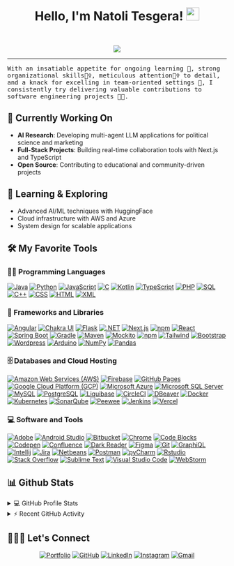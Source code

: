 <h1 align="center">
Hello, I'm Natoli Tesgera!
  <img src="https://media.giphy.com/media/hvRJCLFzcasrR4ia7z/giphy.gif" width="30"></h1>

<br/>

<p align="center">
  <a href="https://github.com/DenverCoder1/readme-typing-svg"><img src="https://readme-typing-svg.herokuapp.com?lines=Computer+Science+Student+at+MSUM;Full+Stack+Web+and+Software+Developer;&center=true&width=450&height=45"></a>
</p>
<hr/>
<samp>
With an insatiable appetite for ongoing learning 📖, strong organizational skills👮‍♀️, meticulous attention🕵️‍♀️ to detail, and a knack for excelling in team-oriented settings 👥, I consistently try delivering valuable contributions to software engineering projects 👨‍💻.
</samp>

## 🔭 Currently Working On
- **AI Research**: Developing multi-agent LLM applications for political science and marketing
- **Full-Stack Projects**: Building real-time collaboration tools with Next.js and TypeScript
- **Open Source**: Contributing to educational and community-driven projects

## 🌱 Learning & Exploring
- Advanced AI/ML techniques with HuggingFace
- Cloud infrastructure with AWS and Azure
- System design for scalable applications

## 🛠️ My Favorite Tools

### 👨‍💻 Programming Languages

<p>
    <a href=""><img alt="Java" src="https://img.shields.io/badge/Java-%23007396.svg?logo=java&logoColor=white"></a>
    <a href=""><img alt="Python" src="https://img.shields.io/badge/Python%20-%2314354C.svg?logo=python&logoColor=white"></a>
    <a href=""><img alt="JavaScript" src="https://img.shields.io/badge/JavaScript%20-%23F7DF1E.svg?logo=javascript&logoColor=black"></a>
    <a href=""><img alt="C" src="https://img.shields.io/badge/C%20-%232370ED.svg?logo=c&logoColor=white"></a>
    <a href=""><img alt="Kotlin" src="https://img.shields.io/badge/Kotlin-%230095D5.svg?logo=kotlin&logoColor=white"></a>
    <a href=""><img alt="TypeScript" src="https://img.shields.io/badge/TypeScript-%23007ACC.svg?logo=typescript&logoColor=white"></a>
    <a href=""><img alt="PHP" src="https://img.shields.io/badge/PHP-%23777BB4.svg?logo=php&logoColor=white"></a>
    <a href=""><img alt="SQL" src="https://img.shields.io/badge/SQL%20-%23025E8C.svg?logo=amazon-dynamodb&logoColor=white"></a>
    <a href=""><img alt="C++" src="https://img.shields.io/badge/C++%20-%2300599C.svg?logo=c%2B%2B&logoColor=white"></a>
    <a href=""><img alt="CSS" src="https://img.shields.io/badge/CSS%20-%231572B6.svg?logo=css3&logoColor=white"></a>
    <a href=""><img alt="HTML" src="https://img.shields.io/badge/HTML%20-%23E34F26.svg?logo=html5&logoColor=white"></a>
    <a href="#"><img alt="XML" src="https://img.shields.io/badge/XML%20-%23007396.svg?logo=xml&logoColor=white"></a>

### 🧰 Frameworks and Libraries

<p>
<a href="#"><img alt="Angular" src="https://img.shields.io/badge/Angular%20-%23DD0031.svg?logo=angular&logoColor=white"></a>
<a href="#"><img alt="Chakra UI" src="https://img.shields.io/badge/Chakra%20UI%20-%233197BD.svg?logo=chakra-ui&logoColor=white"></a>
<a href="#"><img alt="Flask" src="https://img.shields.io/badge/Flask%20-%23000000.svg?logo=flask&logoColor=white"></a>
<a href="#"><img alt=".NET" src="https://img.shields.io/badge/.NET%20-%23512BD4.svg?logo=.net&logoColor=white"></a>
<a href="#"><img alt="Next.js" src="https://img.shields.io/badge/Next.js%20-%23000000.svg?logo=next.js&logoColor=white"></a>
<a href="#"><img alt="npm" src="https://img.shields.io/badge/npm%20-%23CB3837.svg?logo=npm&logoColor=white"></a>
<a href="#"><img alt="React" src="https://img.shields.io/badge/React%20-%2320232a.svg?logo=react&logoColor=%2361DAFB"></a>
<a href="#"><img alt="Spring Boot" src="https://img.shields.io/badge/Spring%20Boot%20-%236DB33F.svg?logo=spring-boot&logoColor=white"></a>
<a href="#"><img alt="Gradle" src="https://img.shields.io/badge/Grade%20-%2300C853.svg?logo=gradle&logoColor=white"></a>
<a href="#"><img alt="Maven" src="https://img.shields.io/badge/Maven%20-%23C71A36.svg?logo=apache-maven&logoColor=white"></a>
<a href="#"><img alt="Mockito" src="https://img.shields.io/badge/Mockito%20-%23DA672C.svg?logo=mockito&logoColor=white"></a>
<a href="#"><img alt="npm" src="https://img.shields.io/badge/npm%20-%23CB3837.svg?logo=npm&logoColor=white"></a>
<a href="#"><img alt="Tailwind" src="https://img.shields.io/badge/Tailwind%20CSS%20-%23068D9D.svg?logo=tailwind-css&logoColor=white"></a>
<a href="#"><img alt="Bootstrap" src="https://img.shields.io/badge/Bootstrap%20-%23563D7C.svg?logo=bootstrap&logoColor=white"></a>
<a href="#"><img alt="Wordpress" src="https://img.shields.io/badge/Wordpress-21759B?logo=wordpress&logoColor=white"></a>
<a href="#"><img alt="Arduino" src="https://img.shields.io/badge/Arduino%20-%2300979D.svg?logo=arduino&logoColor=white"></a>
<a href="#"><img alt="NumPy" src="https://img.shields.io/badge/Numpy%20-%23013243.svg?logo=numpy&logoColor=white"></a>
<a href="#"><img alt="Pandas" src="https://img.shields.io/badge/Pandas%20-%23150458.svg?logo=pandas&logoColor=white"></a>
</p>

### 🗄️ Databases and Cloud Hosting

<p>
<a href="#"><img alt="Amazon Web Services (AWS)" src="https://img.shields.io/badge/Amazon%20Web%20Services%20(AWS)-%23FF9900.svg?logo=amazon-aws&logoColor=white"></a>
<a href="#"><img alt="Firebase" src="https://img.shields.io/badge/Firebase-%23316192.svg?logo=firebase&logoColor=white"></a>
<a href="#"><img alt="GitHub Pages" src="https://img.shields.io/badge/GitHub%20Pages-%23327FC7.svg?logo=github&logoColor=white"></a>
<a href="#"><img alt="Google Cloud Platform (GCP)" src="https://img.shields.io/badge/Google%20Cloud%20Platform%20(GCP)-%234285F4.svg?logo=google-cloud&logoColor=white"></a>
<a href="#"><img alt="Microsoft Azure" src="https://img.shields.io/badge/Microsoft%20Azure-%230072C6.svg?logo=microsoft-azure&logoColor=white"></a>
<a href="#"><img alt="Microsoft SQL Server" src="https://img.shields.io/badge/Microsoft%20SQL%20Server-%23CC2927.svg?logo=microsoft-sql-server&logoColor=white"></a>
<a href="#"><img alt="MySQL" src="https://img.shields.io/badge/MySQL-%2300f.svg?logo=mysql&logoColor=white"></a>
<a href="#"><img alt="PostgreSQL" src="https://img.shields.io/badge/PostgreSQL-%23336791.svg?logo=postgresql&logoColor=white"></a>
<a href="#"><img alt="Liquibase" src="https://img.shields.io/badge/Liquibase%20-%23005696.svg?logo=liquibase&logoColor=white"></a>
<a href="#"><img alt="CircleCI" src="https://img.shields.io/badge/CircleCI%20-%2322185b.svg?logo=circleci&logoColor=white"></a>
<a href="#"><img alt="DBeaver" src="https://img.shields.io/badge/DBeaver%20-%230C5C8B.svg?logo=dbeaver&logoColor=white"></a>
<a href="#"><img alt="Docker" src="https://img.shields.io/badge/Docker%20-%230db7ed.svg?logo=docker&logoColor=white"></a>
<a href="#"><img alt="Kubernetes" src="https://img.shields.io/badge/Kubernetes%20-%23326ce5.svg?logo=kubernetes&logoColor=white"></a>
<a href="#"><img alt="SonarQube" src="https://img.shields.io/badge/SonarQube%20-%230C5C8B.svg?logo=sonarqube&logoColor=white"></a>
<a href="#"><img alt="Peewee" src="https://img.shields.io/badge/Peewee%20-%2300a65a.svg?logo=peewee&logoColor=white"></a>
<a href="#"><img alt="Jenkins" src="https://img.shields.io/badge/Jenkins%20-%23D24939.svg?logo=jenkins&logoColor=white"></a>
<a href="#"><img alt="Vercel" src="https://img.shields.io/badge/Vercel%20-%23000000.svg?logo=vercel&logoColor=white"></a>
</p>

### 💻 Software and Tools

<p>
<a href="#"><img alt="Adobe" src="https://img.shields.io/badge/Adobe%20-%23FF0000.svg?logo=adobe&logoColor=white"></a>
<a href="#"><img alt="Android Studio" src="https://img.shields.io/badge/Android%20Studio-008678.svg?logo=android-studio&logoColor=white"></a>
<a href="#"><img alt="Bitbucket" src="https://img.shields.io/badge/Bitbucket%20-%230052CC.svg?logo=bitbucket&logoColor=white"></a>
<a href="#"><img alt="Chrome" src="https://img.shields.io/badge/Chrome-3DDC84?logo=google-chrome&logoColor=white"></a>
<a href="#"><img alt="Code Blocks" src="https://img.shields.io/badge/Code%20Blocks%20-%232E2E2E.svg?logo=codeblocks&logoColor=white"></a>
<a href="#"><img alt="Codepen" src="https://img.shields.io/badge/Codepen-000000.svg?logo=codepen&logoColor=white"></a>
<a href="#"><img alt="Confluence" src="https://img.shields.io/badge/Confluence%20-%23172BF4.svg?logo=confluence&logoColor=white"></a>
<a href="#"><img alt="Dark Reader" src="https://img.shields.io/badge/-Dark%20Reader-141E24?logo=dark-reader&logoColor=white"></a>
<a href="#"><img alt="Figma" src="https://img.shields.io/badge/Figma%20-%23F24E1E.svg?logo=figma&logoColor=white"></a>
<a href="#"><img alt="Git" src="https://img.shields.io/badge/Git%20-%23F05033.svg?logo=git&logoColor=white"></a>
<a href="#"><img alt="GraphiQL" src="https://img.shields.io/badge/GraphiQL%20-%23E10098.svg?logo=graphql&logoColor=white"></a>
<a href="#"><img alt="Intellij" src="https://img.shields.io/badge/Intellij%20-%23000000.svg?logo=intellij-idea&logoColor=white"></a>
<a href="#"><img alt="Jira" src="https://img.shields.io/badge/Jira%20-%230052CC.svg?logo=jira&logoColor=white"></a>
<a href="#"><img alt="Netbeans" src="https://img.shields.io/badge/Netbeans%20-%23E41B13.svg?logo=apache-netbeans-ide&logoColor=white"></a>
<a href="#"><img alt="Postman" src="https://img.shields.io/badge/Postman-FF6C37?logo=postman&logoColor=white"></a>
<a href="#"><img alt="pyCharm" src="https://img.shields.io/badge/pyCharm%20-%23000000.svg?logo=pycharm&logoColor=white"></a>
<a href="#"><img alt="Rstudio" src="https://img.shields.io/badge/Rstudio%20-%23000000.svg?logo=rstudio&logoColor=white"></a>
<a href="#"><img alt="Stack Overflow" src="https://img.shields.io/badge/-Stack%20Overflow-FE7A16?logo=stack-overflow&logoColor=white"></a>
<a href="#"><img alt="Sublime Text" src="https://img.shields.io/badge/-Sublime%20Text-302E31?logo=sublime-text&logoColor=white"></a>
<a href="#"><img alt="Visual Studio Code" src="https://img.shields.io/badge/Visual%20Studio%20Code-0078d7.svg?logo=visual-studio-code&logoColor=white"></a>
<a href="#"><img alt="WebStorm" src="https://img.shields.io/badge/WebStorm%20-%23000000.svg?logo=webstorm&logoColor=white"></a>
</p>

## 📊 Github Stats

<details> 
  <summary>💻 GitHub Profile Stats</summary>
  <br/>
    <a href="https://github.com/anuraghazra/github-readme-stats"><img alt="Natoli's Github Stats" src="https://github-readme-stats.vercel.app/api?username=Natoli74&show_icons=true&count_private=true&theme=react&hide_border=true&bg_color=1F222E&title_color=F85D7F&icon_color=F8D866" height="192px"/></a>
  <a href="https://github.com/anuraghazra/github-readme-stats"><img alt="Natoli's Top Languages" src="https://github-readme-stats.vercel.app/api/top-langs/?username=Natoli74&langs_count=8&layout=compact&theme=react&hide_border=true&bg_color=1F222E&title_color=F85D7F&icon_color=F8D866" height="192px"/></a>
  <br/>
  <b>Note:</b> Top languages is only a metric of the languages my public code consists of and doesn't reflect experience or skill level.
</details>

<details>
  <summary>⚡ Recent GitHub Activity</summary>
  <br/>
   <a href="https://github.com/ashutosh00710/github-readme-activity-graph"><img alt="Natoli's Activity Graph" src="https://github-readme-activity-graph.vercel.app/graph?username=Natoli74&bg_color=1F222E&color=F8D866&line=F85D7F&point=FFFFFF&hide_border=true" /></a>
  <br/>
</details>

## 🙋🏾‍♂️ Let's Connect

<p align="center">
	<a href="https://natoli-portfolio.vercel.app/" target="_blank"><img src="https://img.icons8.com/bubbles/50/000000/web.png" alt="Portfolio"/></a>
	<a href="https://github.com/Natoli74" target="_blank"><img src="https://img.icons8.com/bubbles/50/000000/github.png" alt="GitHub"/></a>
	<a href="https://www.linkedin.com/in/natoli74/" target="_blank"><img src="https://img.icons8.com/bubbles/50/000000/linkedin.png" alt="LinkedIn"/></a>
	<a href="https://www.instagram.com/natoli74_/" target="_blank"><img src="https://img.icons8.com/bubbles/50/000000/instagram.png" alt="Instagram"/></a>
	<a href="mailto:fs.natoli@gmail.com" target="_blank"><img src="https://img.icons8.com/bubbles/50/000000/gmail.png" alt="Gmail"/></a>
</p>
